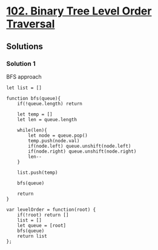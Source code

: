 # [102. Binary Tree Level Order Traversal](https://leetcode.com/problems/binary-tree-level-order-traversal/)

## Solutions

### Solution 1

BFS approach

```
let list = []

function bfs(queue){
    if(!queue.length) return
    
    let temp = []
    let len = queue.length
    
    while(len){
        let node = queue.pop()
        temp.push(node.val)
        if(node.left) queue.unshift(node.left)
        if(node.right) queue.unshift(node.right)
        len--
    }
    
    list.push(temp)
    
    bfs(queue)
    
    return
}

var levelOrder = function(root) {
    if(!root) return []
    list = []
    let queue = [root]
    bfs(queue)
    return list
};
```